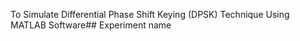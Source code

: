 To Simulate Differential Phase Shift Keying (DPSK) Technique Using MATLAB Software## Experiment name
